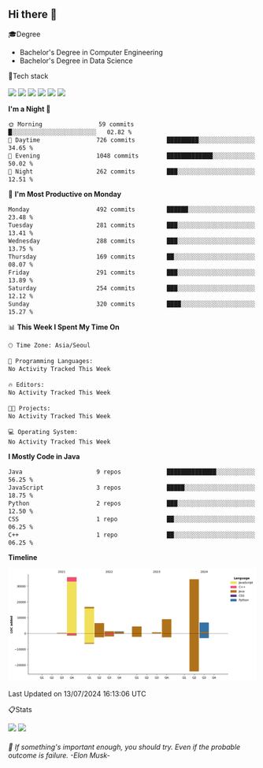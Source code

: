 <!-- <img height="180rem" src="https://capsule-render.vercel.app/api?type=waving&color=36454f&height=150&section=header"> -->
## Hi there 👋

🎓Degree<br>
- Bachelor's Degree in Computer Engineering<br>
- Bachelor's Degree in Data Science<br>

🔧Tech stack<br>
<br>
<img src="https://img.shields.io/badge/java-007396?style=for-the-badge&logo=OpenJDK&logoColor=white">
<img src="https://img.shields.io/badge/springboot-6DB33F?style=for-the-badge&logo=springboot&logoColor=white">
<img src="https://img.shields.io/badge/Python-3776AB?style=for-the-badge&logo=Python&logoColor=white">
<img src="https://img.shields.io/badge/MySQL-4479A1?style=for-the-badge&logo=MySQL&logoColor=white">
<img src="https://img.shields.io/badge/docker-%230db7ed.svg?style=for-the-badge&logo=docker&logoColor=white"> 
<img src="https://img.shields.io/badge/GitHub Actions-2088FF?style=for-the-badge&logo=GitHub Actions&logoColor=white">

<!--START_SECTION:waka-->
<!-- ![Code Time](http://img.shields.io/badge/Code%20Time-0%20secs-blue) -->

<!-- ![Profile Views](http://img.shields.io/badge/Profile%20Views-421-blue) -->

<!--
**🐱 My GitHub Data** 

> 📦 83.5 kB Used in GitHub's Storage 
 > 
> 🏆 333 Contributions in the Year 2024
 > 
> 🚫 Not Opted to Hire
 > 
> 📜 12 Public Repositories 
 > 
> 🔑 6 Private Repositories 
 > 
 -->
 
**I'm a Night 🦉** 

```text
🌞 Morning                59 commits          █░░░░░░░░░░░░░░░░░░░░░░░░   02.82 % 
🌆 Daytime                726 commits         █████████░░░░░░░░░░░░░░░░   34.65 % 
🌃 Evening                1048 commits        █████████████░░░░░░░░░░░░   50.02 % 
🌙 Night                  262 commits         ███░░░░░░░░░░░░░░░░░░░░░░   12.51 % 
```
📅 **I'm Most Productive on Monday** 

```text
Monday                   492 commits         ██████░░░░░░░░░░░░░░░░░░░   23.48 % 
Tuesday                  281 commits         ███░░░░░░░░░░░░░░░░░░░░░░   13.41 % 
Wednesday                288 commits         ███░░░░░░░░░░░░░░░░░░░░░░   13.75 % 
Thursday                 169 commits         ██░░░░░░░░░░░░░░░░░░░░░░░   08.07 % 
Friday                   291 commits         ███░░░░░░░░░░░░░░░░░░░░░░   13.89 % 
Saturday                 254 commits         ███░░░░░░░░░░░░░░░░░░░░░░   12.12 % 
Sunday                   320 commits         ████░░░░░░░░░░░░░░░░░░░░░   15.27 % 
```


📊 **This Week I Spent My Time On** 

```text
🕑︎ Time Zone: Asia/Seoul

💬 Programming Languages: 
No Activity Tracked This Week

🔥 Editors: 
No Activity Tracked This Week

🐱‍💻 Projects: 
No Activity Tracked This Week

💻 Operating System: 
No Activity Tracked This Week
```

**I Mostly Code in Java** 

```text
Java                     9 repos             ██████████████░░░░░░░░░░░   56.25 % 
JavaScript               3 repos             █████░░░░░░░░░░░░░░░░░░░░   18.75 % 
Python                   2 repos             ███░░░░░░░░░░░░░░░░░░░░░░   12.50 % 
CSS                      1 repo              ██░░░░░░░░░░░░░░░░░░░░░░░   06.25 % 
C++                      1 repo              ██░░░░░░░░░░░░░░░░░░░░░░░   06.25 % 
```



**Timeline**

![Lines of Code chart](https://raw.githubusercontent.com/jangjh0201/jangjh0201/main/assets/bar_graph.png)


 Last Updated on 13/07/2024 16:13:06 UTC
<!--END_SECTION:waka-->

📋Stats<br>
<p>
  <img height="180rem" src="https://github-readme-stats.vercel.app/api?username=jangjh0201&include_all_commits=true&show_icons=true&rank_icon=github&theme=github_dark_dimmed&bg_color=36454f">
  <img height="180rem" src="https://github-readme-stats.vercel.app/api/top-langs/?username=jangjh0201&layout=compact&theme=github_dark_dimmed&bg_color=36454f">
</p>

###### 🔭 If something's important enough, you should try. Even if the probable outcome is failure. -Elon Musk-
